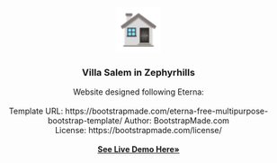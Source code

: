 <!-- PROJECT LOGO -->
<br />
<div align="center">
    <img src="assets/img/apple-touch-icon.png" alt="Logo" width="80" height="80">
  </a>

  <h3 align="center">Villa Salem in Zephyrhills</h3>

  <p align="center">
    Website designed following Eterna: <br />
     <br />
    Template URL: https://bootstrapmade.com/eterna-free-multipurpose-bootstrap-template/
    Author: BootstrapMade.com <br />
    License: https://bootstrapmade.com/license/
    <br />
     <br />
    <a href="https://hardhouses.github.io/Villa-Salem-in-Zephyrhills/"><strong>See Live Demo Here»</strong></a>
    <br />
    <br />
  </p>
</div>
